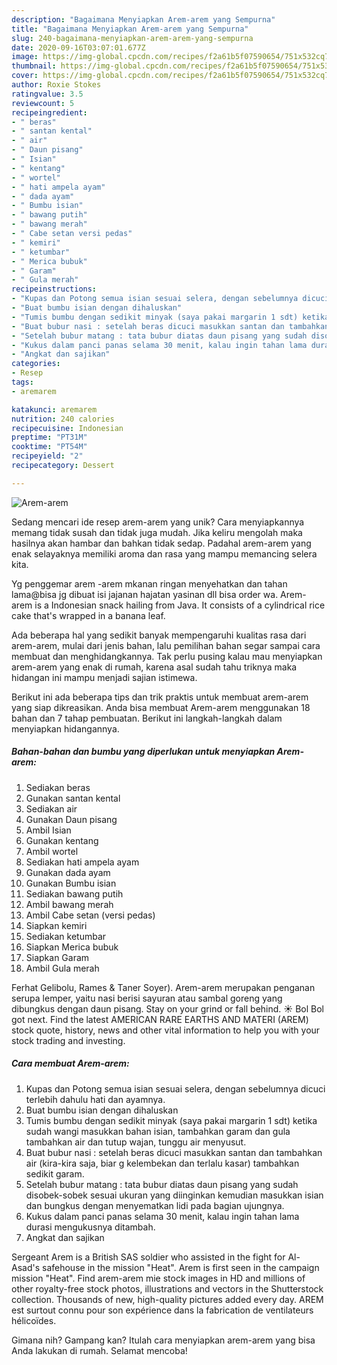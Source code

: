 ```yaml
---
description: "Bagaimana Menyiapkan Arem-arem yang Sempurna"
title: "Bagaimana Menyiapkan Arem-arem yang Sempurna"
slug: 240-bagaimana-menyiapkan-arem-arem-yang-sempurna
date: 2020-09-16T03:07:01.677Z
image: https://img-global.cpcdn.com/recipes/f2a61b5f07590654/751x532cq70/arem-arem-foto-resep-utama.jpg
thumbnail: https://img-global.cpcdn.com/recipes/f2a61b5f07590654/751x532cq70/arem-arem-foto-resep-utama.jpg
cover: https://img-global.cpcdn.com/recipes/f2a61b5f07590654/751x532cq70/arem-arem-foto-resep-utama.jpg
author: Roxie Stokes
ratingvalue: 3.5
reviewcount: 5
recipeingredient:
- " beras"
- " santan kental"
- " air"
- " Daun pisang"
- " Isian"
- " kentang"
- " wortel"
- " hati ampela ayam"
- " dada ayam"
- " Bumbu isian"
- " bawang putih"
- " bawang merah"
- " Cabe setan versi pedas"
- " kemiri"
- " ketumbar"
- " Merica bubuk"
- " Garam"
- " Gula merah"
recipeinstructions:
- "Kupas dan Potong semua isian sesuai selera, dengan sebelumnya dicuci terlebih dahulu hati dan ayamnya."
- "Buat bumbu isian dengan dihaluskan"
- "Tumis bumbu dengan sedikit minyak (saya pakai margarin 1 sdt) ketika sudah wangi masukkan bahan isian, tambahkan garam dan gula tambahkan air dan tutup wajan, tunggu air menyusut."
- "Buat bubur nasi : setelah beras dicuci masukkan santan dan tambahkan air (kira-kira saja, biar g kelembekan dan terlalu kasar) tambahkan sedikit garam."
- "Setelah bubur matang : tata bubur diatas daun pisang yang sudah disobek-sobek sesuai ukuran yang diinginkan kemudian masukkan isian dan bungkus dengan menyematkan lidi pada bagian ujungnya."
- "Kukus dalam panci panas selama 30 menit, kalau ingin tahan lama durasi mengukusnya ditambah."
- "Angkat dan sajikan"
categories:
- Resep
tags:
- aremarem

katakunci: aremarem 
nutrition: 240 calories
recipecuisine: Indonesian
preptime: "PT31M"
cooktime: "PT54M"
recipeyield: "2"
recipecategory: Dessert

---
```



![Arem-arem](https://img-global.cpcdn.com/recipes/f2a61b5f07590654/751x532cq70/arem-arem-foto-resep-utama.jpg)

Sedang mencari ide resep arem-arem yang unik? Cara menyiapkannya memang tidak susah dan tidak juga mudah. Jika keliru mengolah maka hasilnya akan hambar dan bahkan tidak sedap. Padahal arem-arem yang enak selayaknya memiliki aroma dan rasa yang mampu memancing selera kita.

Yg penggemar arem -arem mkanan ringan menyehatkan dan tahan lama@bisa jg dibuat isi jajanan hajatan yasinan dll bisa order wa. Arem-arem is a Indonesian snack hailing from Java. It consists of a cylindrical rice cake that&#39;s wrapped in a banana leaf.

Ada beberapa hal yang sedikit banyak mempengaruhi kualitas rasa dari arem-arem, mulai dari jenis bahan, lalu pemilihan bahan segar sampai cara membuat dan menghidangkannya. Tak perlu pusing kalau mau menyiapkan arem-arem yang enak di rumah, karena asal sudah tahu triknya maka hidangan ini mampu menjadi sajian istimewa.


Berikut ini ada beberapa tips dan trik praktis untuk membuat arem-arem yang siap dikreasikan. Anda bisa membuat Arem-arem menggunakan 18 bahan dan 7 tahap pembuatan. Berikut ini langkah-langkah dalam menyiapkan hidangannya.

<!--inarticleads1-->

##### Bahan-bahan dan bumbu yang diperlukan untuk menyiapkan Arem-arem:

1. Sediakan  beras
1. Gunakan  santan kental
1. Sediakan  air
1. Gunakan  Daun pisang
1. Ambil  Isian
1. Gunakan  kentang
1. Ambil  wortel
1. Sediakan  hati ampela ayam
1. Gunakan  dada ayam
1. Gunakan  Bumbu isian
1. Sediakan  bawang putih
1. Ambil  bawang merah
1. Ambil  Cabe setan (versi pedas)
1. Siapkan  kemiri
1. Sediakan  ketumbar
1. Siapkan  Merica bubuk
1. Siapkan  Garam
1. Ambil  Gula merah


Ferhat Gelibolu, Rames &amp; Taner Soyer). Arem-arem merupakan penganan serupa lemper, yaitu nasi berisi sayuran atau sambal goreng yang dibungkus dengan daun pisang. Stay on your grind or fall behind. ☀️ Bol Bol got next. Find the latest AMERICAN RARE EARTHS AND MATERI (AREM) stock quote, history, news and other vital information to help you with your stock trading and investing. 

<!--inarticleads2-->

##### Cara membuat Arem-arem:

1. Kupas dan Potong semua isian sesuai selera, dengan sebelumnya dicuci terlebih dahulu hati dan ayamnya.
1. Buat bumbu isian dengan dihaluskan
1. Tumis bumbu dengan sedikit minyak (saya pakai margarin 1 sdt) ketika sudah wangi masukkan bahan isian, tambahkan garam dan gula tambahkan air dan tutup wajan, tunggu air menyusut.
1. Buat bubur nasi : setelah beras dicuci masukkan santan dan tambahkan air (kira-kira saja, biar g kelembekan dan terlalu kasar) tambahkan sedikit garam.
1. Setelah bubur matang : tata bubur diatas daun pisang yang sudah disobek-sobek sesuai ukuran yang diinginkan kemudian masukkan isian dan bungkus dengan menyematkan lidi pada bagian ujungnya.
1. Kukus dalam panci panas selama 30 menit, kalau ingin tahan lama durasi mengukusnya ditambah.
1. Angkat dan sajikan


Sergeant Arem is a British SAS soldier who assisted in the fight for Al-Asad&#39;s safehouse in the mission &#34;Heat&#34;. Arem is first seen in the campaign mission &#34;Heat&#34;. Find arem-arem mie stock images in HD and millions of other royalty-free stock photos, illustrations and vectors in the Shutterstock collection. Thousands of new, high-quality pictures added every day. AREM est surtout connu pour son expérience dans la fabrication de ventilateurs hélicoïdes. 

Gimana nih? Gampang kan? Itulah cara menyiapkan arem-arem yang bisa Anda lakukan di rumah. Selamat mencoba!

